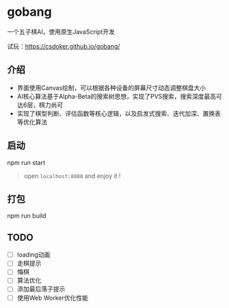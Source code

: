 # gobang

一个五子棋AI，使用原生JavaScript开发

试玩：https://csdoker.github.io/gobang/

## 介绍

- 界面使用Canvas绘制，可以根据各种设备的屏幕尺寸动态调整棋盘大小
- AI核心算法基于Alpha-Beta的搜索树思想，实现了PVS搜索，搜索深度最高可达6层，棋力尚可
- 实现了棋型判断、评估函数等核心逻辑，以及启发式搜索、迭代加深、置换表等优化算法

## 启动

npm run start

> open `localhost:8080` and enjoy it !

## 打包

npm run build

## TODO

- [ ] loading动画
- [ ] 走棋提示
- [ ] 悔棋
- [ ] 算法优化
- [ ] 添加最后落子提示
- [ ] 使用Web Worker优化性能